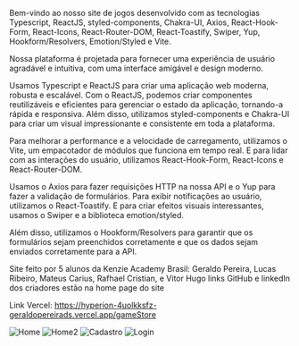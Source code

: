 Bem-vindo ao nosso site de jogos desenvolvido com as tecnologias Typescript, ReactJS, styled-components, Chakra-UI, Axios, React-Hook-Form, React-Icons, React-Router-DOM, React-Toastify, Swiper, Yup, Hookform/Resolvers, Emotion/Styled e Vite.

Nossa plataforma é projetada para fornecer uma experiência de usuário agradável e intuitiva, com uma interface amigável e design moderno.

Usamos Typescript e ReactJS para criar uma aplicação web moderna, robusta e escalável. Com o ReactJS, podemos criar componentes reutilizáveis e eficientes para gerenciar o estado da aplicação, tornando-a rápida e responsiva. Além disso, utilizamos styled-components e Chakra-UI para criar um visual impressionante e consistente em toda a plataforma.

Para melhorar a performance e a velocidade de carregamento, utilizamos o Vite, um empacotador de módulos que funciona em tempo real. E para lidar com as interações do usuário, utilizamos React-Hook-Form, React-Icons e React-Router-DOM.

Usamos o Axios para fazer requisições HTTP na nossa API e o Yup para fazer a validação de formulários. Para exibir notificações ao usuário, utilizamos o React-Toastify. E para criar efeitos visuais interessantes, usamos o Swiper e a biblioteca emotion/styled.

Além disso, utilizamos o Hookform/Resolvers para garantir que os formulários sejam preenchidos corretamente e que os dados sejam enviados corretamente para a API.

Site feito por 5 alunos da Kenzie Academy Brasil: Geraldo Pereira, Lucas Ribeiro, Mateus Carius, Rafhael Cristian, e Vitor Hugo
links GitHub e linkedIn dos criadores estão na home page do site

Link Vercel: https://hyperion-4uolkksfz-geraldopereirads.vercel.app/gameStore


![Home](https://user-images.githubusercontent.com/110185110/224864113-5a4a0eee-cc02-4004-90e0-93f4afaf7cc6.PNG)
![Home2](https://user-images.githubusercontent.com/110185110/224864142-56198f94-3588-446c-88f1-a7c8fa79f6bd.PNG)
![Cadastro](https://user-images.githubusercontent.com/110185110/224864161-d07d5fb6-bf0f-4570-90f4-87941f11058f.PNG)
![Login](https://user-images.githubusercontent.com/110185110/224864176-87cf7ba7-51ec-43bd-9305-be48808536da.PNG)

